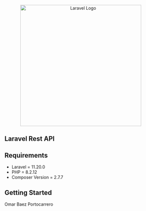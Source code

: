 <p align="center">
    <a href="https://laravel.com" target="_blank" style="display: inline-block;">
        <img src="https://raw.githubusercontent.com/laravel/art/master/logo-lockup/5%20SVG/2%20CMYK/1%20Full%20Color/laravel-logolockup-cmyk-red.svg" width="400" alt="Laravel Logo">
    </a>
</p>

## Laravel Rest API

## Requirements
-  Laravel = 11.20.0
-  PHP = 8.2.12
-  Composer Version = 2.7.7

## Getting Started
Omar Baez Portocarrero
